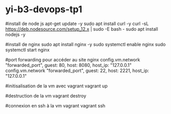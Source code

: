 # yi-b3-devops-tp1
#install de node js
apt-get update -y
sudo apt install curl -y
curl -sL https://deb.nodesource.com/setup_12.x | sudo -E bash -
sudo apt install nodejs -y


#install de nginx 
sudo apt install nginx -y
sudo systemctl enable nginx
sudo systemctl start nginx


#port forwarding pour accéder au site nginx
config.vm.network "forwarded_port", guest: 80, host: 8080, host_ip: "127.0.0.1"
config.vm.network "forwarded_port", guest: 22, host: 2221, host_ip: "127.0.0.1"

#initisalisation de la vm avec vagrant 
vagrant up

#destruction de la vm 
vagrant destroy 

#connexion en ssh à la vm vagrant 
vagrant ssh





 
